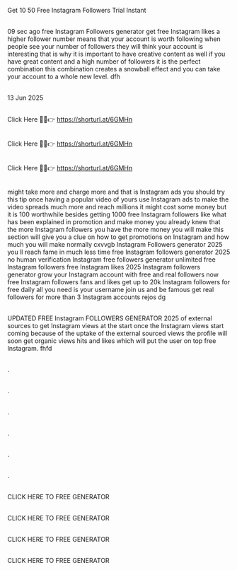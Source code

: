 Get 10 50 Free Instagram Followers Trial   Instant

<br>09 sec ago free Instagram Followers generator get free Instagram likes a higher follower number means that your account is worth following when people see your number of followers they will think your account is interesting that is why it is important to have creative content as well if you have great content and a high number of followers it is the perfect combination this combination creates a snowball effect and you can take your account to a whole new level. dfh

<br>13 Jun 2025

<br>Click Here 🔴✅👉 https://shorturl.at/6GMHn

<br>Click Here 🔴✅👉 https://shorturl.at/6GMHn

<br>Click Here 🔴✅👉 https://shorturl.at/6GMHn

<br>might take more and charge more and that is Instagram ads you should try this tip once having a popular video of yours use Instagram ads to make the video spreads much more and reach millions it might cost some money but it is 100 worthwhile besides getting 1000 free Instagram followers like what has been explained in promotion and make money you already knew that the more Instagram followers you have the more money you will make this section will give you a clue on how to get promotions on Instagram and how much you will make normally cxvvgb Instagram Followers generator 2025 you ll reach fame in much less time free Instagram followers generator 2025 no human verification Instagram free followers generator unlimited free Instagram followers free Instagram likes 2025 Instagram followers generator grow your Instagram account with free and real followers now free Instagram followers fans and likes get up to 20k Instagram followers for free daily all you need is your username join us and be famous get real followers for more than 3 Instagram accounts rejos dg

<br>UPDATED FREE Instagram FOLLOWERS GENERATOR 2025 of external sources to get Instagram views at the start once the Instagram views start coming because of the uptake of the external sourced views the profile will soon get organic views hits and likes which will put the user on top free Instagram. fhfd

<br>.

<br>.

<br>.

<br>.

<br>.

<br>.

<br>CLICK HERE TO FREE GENERATOR

<br>CLICK HERE TO FREE GENERATOR

<br>CLICK HERE TO FREE GENERATOR

<br>CLICK HERE TO FREE GENERATOR
